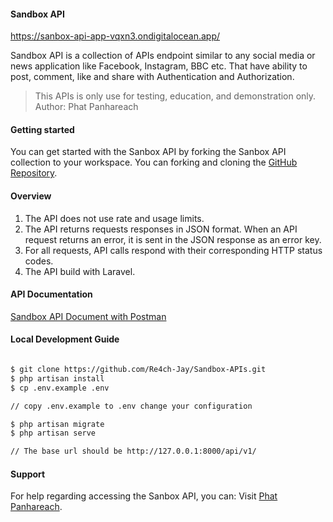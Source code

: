 #### Sandbox API

https://sanbox-api-app-vqxn3.ondigitalocean.app/

Sandbox API is a collection of APIs endpoint similar to any social media or news application like Facebook, Instagram, BBC etc. That have ability to post, comment, like and share with Authentication and Authorization.

> This APIs is only use for testing, education, and demonstration only.
> Author: Phat Panhareach

#### Getting started

You can get started with the Sanbox API by forking the Sanbox API collection to your workspace. You can forking and cloning the [GitHub Repository](https://github.com/Re4ch-Jay/Sandbox-APIs).

#### Overview

1. The API does not use rate and usage limits.
1. The API returns requests responses in JSON format. When an API request returns an error, it is sent in the JSON response as an error key.
1. For all requests, API calls respond with their corresponding HTTP status codes.
1. The API build with Laravel.

#### API Documentation

[Sandbox API Document with Postman](https://documenter.getpostman.com/view/23427692/2s9Y5ZvN4E#f877fc58-4d34-4ab5-b487-d37d2c7da621)

#### Local Development Guide

```bash

$ git clone https://github.com/Re4ch-Jay/Sandbox-APIs.git
$ php artisan install
$ cp .env.example .env

// copy .env.example to .env change your configuration

$ php artisan migrate
$ php artisan serve

// The base url should be http://127.0.0.1:8000/api/v1/

```

#### Support

For help regarding accessing the Sanbox API, you can:
Visit [Phat Panhareach](https://github.com/Re4ch-Jay).
